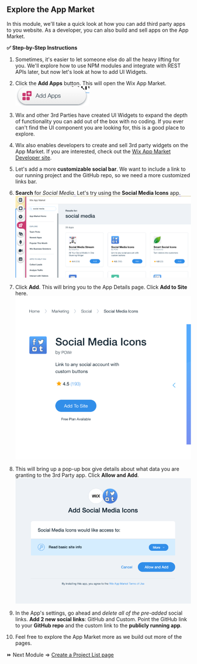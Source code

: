 ## Explore the App Market

In this module, we'll take a quick look at how you can add third party apps to you website. As a developer, you can also build and sell apps on the App Market.

**:white_check_mark: Step-by-Step Instructions**

1. Sometimes, it's easier to let someone else do all the heavy lifting for you. We'll explore how to use NPM modules and integrate with REST APIs later, but now let's look at how to add UI Widgets.

2. Click the **Add Apps** button. This will open the Wix App Market.
![Add Apps button](assets/add-apps.png)

3. Wix and other 3rd Parties have created UI Widgets to expand the depth of functionality you can add out of the box with no coding. If you ever can't find the UI component you are looking for, this is a good place to explore.

4. Wix also enables developers to create and sell 3rd party widgets on the App Market. If you are interested, check out the [Wix App Market Developer site](https://dev.wix.com/).

5. Let's add a more **customizable social bar**. We want to include a link to our running project and the GitHub repo, so we need a more customized links bar.

6. **Search** for _Social Media_. Let's try using the **Social Media Icons** app.
![searching in the app market](assets/app-search.png)

7. Click **Add**. This will bring you to the App Details page. Click **Add to Site** here.
![add app to site](assets/add-to-site.png)

8. This will bring up a pop-up box give details about what data you are granting to the 3rd Party app. Click **Allow and Add**.
![allow the app on your site](assets/allow.png)

9. In the App's settings, go ahead and _delete all of the pre-added_ social links. **Add 2 new social links**: GitHub and Custom. Point the GitHub link to your **GitHub repo** and the custom link to the **publicly running app**.

10. Feel free to explore the App Market more as we build out more of the pages.


:fast_forward: Next Module => [Create a Project List page](PROJECT_REPEATER.md)
